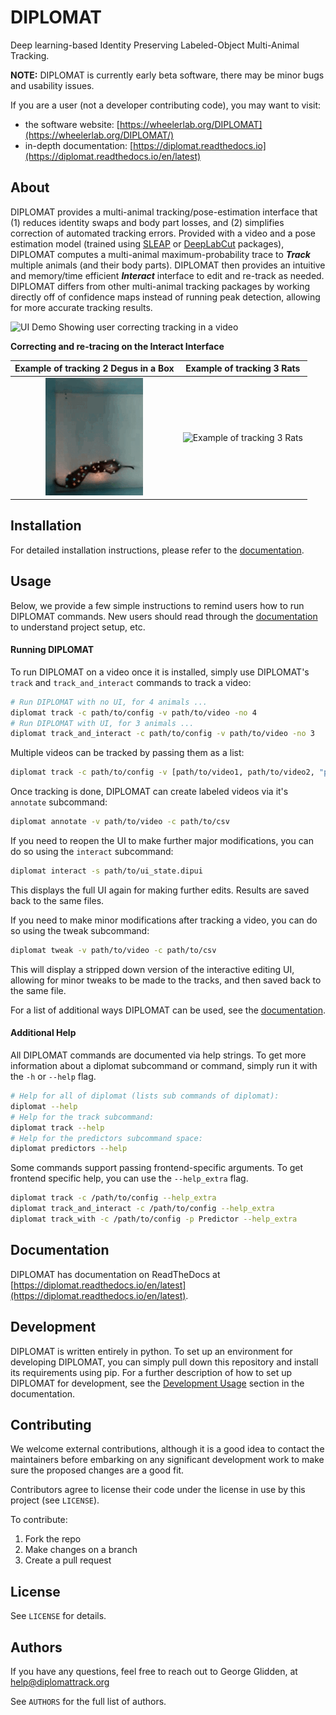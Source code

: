 # DIPLOMAT

Deep learning-based Identity Preserving Labeled-Object Multi-Animal Tracking.

**NOTE:** DIPLOMAT is currently early beta software, there may be minor bugs and usability issues.

If you are a user (not a developer contributing code), you may want to visit:
- the software website: [https://wheelerlab.org/DIPLOMAT](https://wheelerlab.org/DIPLOMAT/)
- in-depth documentation: [https://diplomat.readthedocs.io](https://diplomat.readthedocs.io/en/latest)

## About

DIPLOMAT provides a multi-animal tracking/pose-estimation interface that (1) reduces identity swaps and body part losses, and (2) simplifies correction of automated tracking errors. 
Provided with a video and a pose estimation model (trained using [SLEAP](https://sleap.ai/tutorials/tutorial.html)
or [DeepLabCut](https://deeplabcut.github.io/DeepLabCut/docs/maDLC_UserGuide.html) packages), 
DIPLOMAT computes a multi-animal maximum-probability trace to _**Track**_ multiple animals (and their body parts).
DIPLOMAT then provides an intuitive and memory/time efficient _**Interact**_ interface to edit and re-track as needed. 
DIPLOMAT differs from other multi-animal tracking packages by working directly off of confidence maps instead of running peak detection, allowing for more accurate tracking results.



![UI Demo Showing user correcting tracking in a video](docs/source/_static/imgs/UIDemo.gif)

**Correcting and re-tracing on the Interact Interface**

| Example of tracking 2 Degus in a Box |                      Example of tracking 3 Rats                      |
|:------------------------------------:|:--------------------------------------------------------------------:|
| ![Example of tracking 2 Degus](docs/source/_static/imgs/example1.png) | ![Example of tracking 3 Rats](docs/source/_static/imgs/example2.png) |
## Installation

For detailed installation instructions, please refer to the [documentation](https://diplomat.readthedocs.io/en/latest/installation.html).

## Usage

Below, we provide a few simple instructions to remind users how to run DIPLOMAT commands. New users should 
read through the [documentation](https://diplomat.readthedocs.io/en/latest/basic_usage.html) to understand
project setup, etc.

#### Running DIPLOMAT

To run DIPLOMAT on a video once it is installed, simply use DIPLOMAT's `track` and `track_and_interact` commands to track a video:
```bash
# Run DIPLOMAT with no UI, for 4 animals ...
diplomat track -c path/to/config -v path/to/video -no 4
# Run DIPLOMAT with UI, for 3 animals ...
diplomat track_and_interact -c path/to/config -v path/to/video -no 3
```

Multiple videos can be tracked by passing them as a list:
```bash
diplomat track -c path/to/config -v [path/to/video1, path/to/video2, "path/to/video3"] -no <num_animals>
```

Once tracking is done, DIPLOMAT can create labeled videos via it's `annotate` subcommand:
```bash
diplomat annotate -v path/to/video -c path/to/csv
```

If you need to reopen the UI to make further major modifications, you can do so using the `interact` subcommand:
```bash
diplomat interact -s path/to/ui_state.dipui
```
This displays the full UI again for making further edits. Results are saved back to the same files.

If you need to make minor modifications after tracking a video, you can do so using the tweak subcommand:
```bash
diplomat tweak -v path/to/video -c path/to/csv
```
This will display a stripped down version of the interactive editing UI, allowing for minor tweaks to be made to the 
tracks, and then saved back to the same file.

For a list of additional ways DIPLOMAT can be used, see the [documentation](https://diplomat.readthedocs.io/en/latest/basic_usage.html).

#### Additional Help

All DIPLOMAT commands are documented via help strings. To get more information about a diplomat subcommand or command, simply run it with the `-h` or `--help` flag.

```bash
# Help for all of diplomat (lists sub commands of diplomat):
diplomat --help 
# Help for the track subcommand:
diplomat track --help
# Help for the predictors subcommand space:
diplomat predictors --help
```

Some commands support passing frontend-specific arguments. To get frontend specific help, you can use the `--help_extra` flag.
```bash
diplomat track -c /path/to/config --help_extra
diplomat track_and_interact -c /path/to/config --help_extra
diplomat track_with -c /path/to/config -p Predictor --help_extra
```

## Documentation

DIPLOMAT has documentation on ReadTheDocs at [https://diplomat.readthedocs.io/en/latest](https://diplomat.readthedocs.io/en/latest).

## Development

DIPLOMAT is written entirely in python. To set up an environment for developing DIPLOMAT, you can simply pull down this repository and install its
requirements using pip. For a further description of how to set up DIPLOMAT for development, see the 
[Development Usage](https://diplomat.readthedocs.io/en/latest/advanced_usage.html#development-usage) section in the documentation.

## Contributing

We welcome external contributions, although it is a good idea to contact the
maintainers before embarking on any significant development work to make sure
the proposed changes are a good fit.

Contributors agree to license their code under the license in use by this
project (see `LICENSE`).

To contribute:

  1. Fork the repo
  2. Make changes on a branch
  3. Create a pull request

## License

See `LICENSE` for details.

## Authors

If you have any questions, feel free to reach out to George Glidden, at [help@diplomattrack.org](mailto:help@diplomattrack.org)

See `AUTHORS` for the full list of authors.

